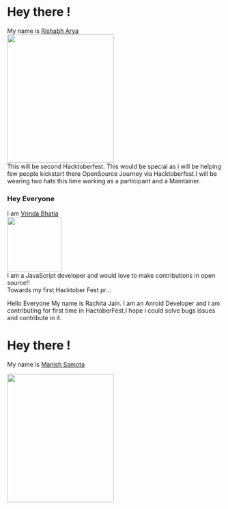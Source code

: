 <!-- Hay I am 1st Contributor -->
<h1 id="hey-there-">Hey there !</h1>
<p>My name is <a href="https://github.com/RishabhArya">Rishabh Arya</a><br>
<img src="https://github.com/RishabhArya/HacktoberFest2020/blob/master/Images./Rishabh_octocat.png" width="250" height="300"><br>
This will be second Hacktoberfest. This would be special as i will be helping few people kickstart there OpenSource Journey via Hacktoberfest.I will be wearing two hats this time working as a participant and a Maintainer.</p>

### Hey Everyone 

I am [Vrinda Bhatia](https://vrindabhatia999.github.io/)  
<img src="https://www.flaticon.com/svg/static/icons/svg/1508/1508880.svg" width="128" height="128" /><br>
I am a JavaScript developer and would love to make contributions in open source!!<br>
Towards my first Hacktober Fest pr...

Hello Everyone
My name is Rachita Jain. I am an Anroid Developer and i am contributing for first time in HactoberFest.I  hope i could solve bugs issues and contribute in it.

<!-- Hay I am 2nd Contributor -->

<h1 id="hey-there-"> Hey there !</h1>

<p> My name is <a href="https://github.com/manishsamota"> Manish Samota </a><br>

<img src="https://user-images.githubusercontent.com/59643473/94761925-f2168400-03c3-11eb-85c1-e13ab6382abc.png" width="250" height="300"><br>
